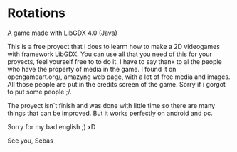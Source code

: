 # Rotations
A game made with LibGDX 4.0 (Java)

This is a free proyect that i does to learm how to make a 2D videogames with framework LibGDX. You can use all that you need of this for your proyects, feel yourself free to to do it. I have to say thanx to al the people who have the property of media in the game. I found it on opengameart.org/, amazyng web page, with a lot of free media and images. All those people are put in the credits screen of the game. Sorry if i gorgot to put some people ;/.

The proyect isn´t finish and was done with little time so there are many things that can be improved. But it works perfectly on android and pc.

Sorry for my bad english ;) xD

See you,
Sebas
